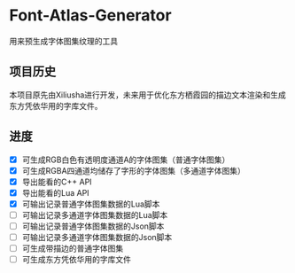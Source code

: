 # Font-Atlas-Generator

用来预生成字体图集纹理的工具

## 项目历史

本项目原先由Xiliusha进行开发，未来用于优化东方栖霞园的描边文本渲染和生成东方凭依华用的字库文件。

## 进度

* [x] 可生成RGB白色有透明度通道A的字体图集（普通字体图集）
* [x] 可生成RGBA四通道均储存了字形的字体图集（多通道字体图集）
* [x] 导出能看的C++ API
* [x] 导出能看的Lua API
* [x] 可输出记录普通字体图集数据的Lua脚本
* [ ] 可输出记录多通道字体图集数据的Lua脚本
* [ ] 可输出记录普通字体图集数据的Json脚本
* [ ] 可输出记录多通道字体图集数据的Json脚本
* [ ] 可生成带描边的普通字体图集
* [ ] 可生成东方凭依华用的字库文件
